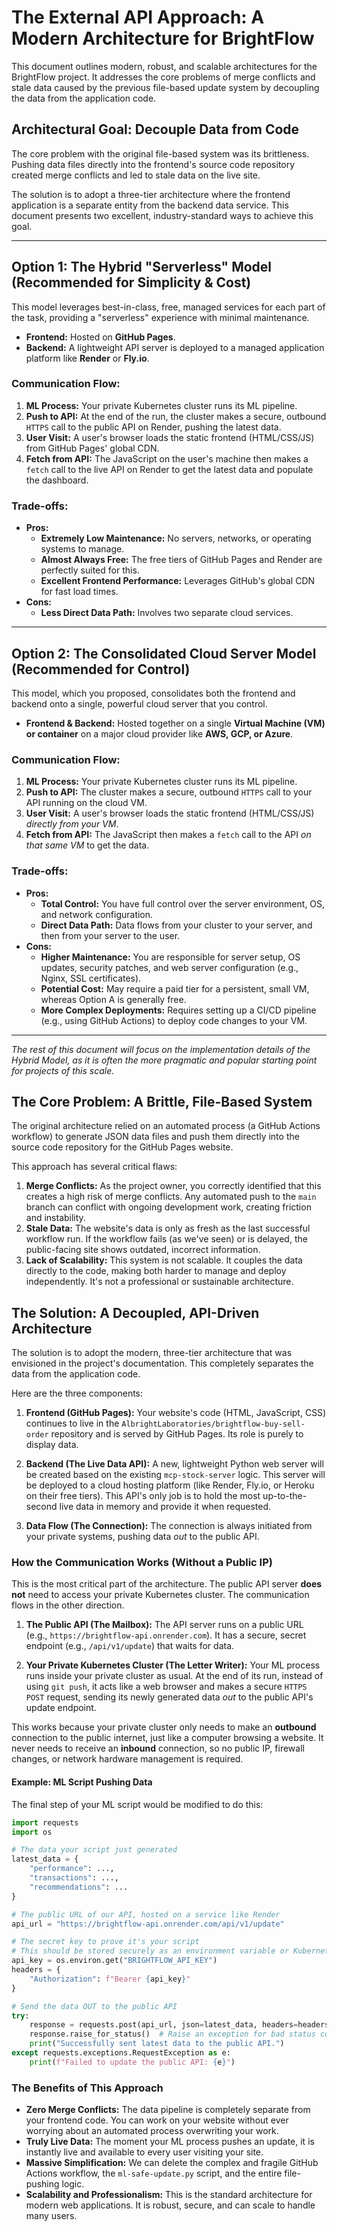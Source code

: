 # The External API Approach: A Modern Architecture for BrightFlow

This document outlines modern, robust, and scalable architectures for the BrightFlow project. It addresses the core problems of merge conflicts and stale data caused by the previous file-based update system by decoupling the data from the application code.

## Architectural Goal: Decouple Data from Code

The core problem with the original file-based system was its brittleness. Pushing data files directly into the frontend's source code repository created merge conflicts and led to stale data on the live site.

The solution is to adopt a three-tier architecture where the frontend application is a separate entity from the backend data service. This document presents two excellent, industry-standard ways to achieve this goal.

---

## Option 1: The Hybrid "Serverless" Model (Recommended for Simplicity & Cost)

This model leverages best-in-class, free, managed services for each part of the task, providing a "serverless" experience with minimal maintenance.

*   **Frontend:** Hosted on **GitHub Pages**.
*   **Backend:** A lightweight API server is deployed to a managed application platform like **Render** or **Fly.io**.

### Communication Flow:

1.  **ML Process:** Your private Kubernetes cluster runs its ML pipeline.
2.  **Push to API:** At the end of the run, the cluster makes a secure, outbound `HTTPS` call to the public API on Render, pushing the latest data.
3.  **User Visit:** A user's browser loads the static frontend (HTML/CSS/JS) from GitHub Pages' global CDN.
4.  **Fetch from API:** The JavaScript on the user's machine then makes a `fetch` call to the live API on Render to get the latest data and populate the dashboard.

### Trade-offs:

*   **Pros:**
    *   **Extremely Low Maintenance:** No servers, networks, or operating systems to manage.
    *   **Almost Always Free:** The free tiers of GitHub Pages and Render are perfectly suited for this.
    *   **Excellent Frontend Performance:** Leverages GitHub's global CDN for fast load times.
*   **Cons:**
    *   **Less Direct Data Path:** Involves two separate cloud services.

---

## Option 2: The Consolidated Cloud Server Model (Recommended for Control)

This model, which you proposed, consolidates both the frontend and backend onto a single, powerful cloud server that you control.

*   **Frontend & Backend:** Hosted together on a single **Virtual Machine (VM) or container** on a major cloud provider like **AWS, GCP, or Azure**.

### Communication Flow:

1.  **ML Process:** Your private Kubernetes cluster runs its ML pipeline.
2.  **Push to API:** The cluster makes a secure, outbound `HTTPS` call to your API running on the cloud VM.
3.  **User Visit:** A user's browser loads the static frontend (HTML/CSS/JS) *directly from your VM*.
4.  **Fetch from API:** The JavaScript then makes a `fetch` call to the API *on that same VM* to get the data.

### Trade-offs:

*   **Pros:**
    *   **Total Control:** You have full control over the server environment, OS, and network configuration.
    *   **Direct Data Path:** Data flows from your cluster to your server, and then from your server to the user.
*   **Cons:**
    *   **Higher Maintenance:** You are responsible for server setup, OS updates, security patches, and web server configuration (e.g., Nginx, SSL certificates).
    *   **Potential Cost:** May require a paid tier for a persistent, small VM, whereas Option A is generally free.
    *   **More Complex Deployments:** Requires setting up a CI/CD pipeline (e.g., using GitHub Actions) to deploy code changes to your VM.

---

*The rest of this document will focus on the implementation details of the Hybrid Model, as it is often the more pragmatic and popular starting point for projects of this scale.*

## The Core Problem: A Brittle, File-Based System

The original architecture relied on an automated process (a GitHub Actions workflow) to generate JSON data files and push them directly into the source code repository for the GitHub Pages website.

This approach has several critical flaws:

1.  **Merge Conflicts:** As the project owner, you correctly identified that this creates a high risk of merge conflicts. Any automated push to the `main` branch can conflict with ongoing development work, creating friction and instability.
2.  **Stale Data:** The website's data is only as fresh as the last successful workflow run. If the workflow fails (as we've seen) or is delayed, the public-facing site shows outdated, incorrect information.
3.  **Lack of Scalability:** This system is not scalable. It couples the data directly to the code, making both harder to manage and deploy independently. It's not a professional or sustainable architecture.

## The Solution: A Decoupled, API-Driven Architecture

The solution is to adopt the modern, three-tier architecture that was envisioned in the project's documentation. This completely separates the data from the application code.

Here are the three components:

1.  **Frontend (GitHub Pages):** Your website's code (HTML, JavaScript, CSS) continues to live in the `AlbrightLaboratories/brightflow-buy-sell-order` repository and is served by GitHub Pages. Its role is purely to display data.

2.  **Backend (The Live Data API):** A new, lightweight Python web server will be created based on the existing `mcp-stock-server` logic. This server will be deployed to a cloud hosting platform (like Render, Fly.io, or Heroku on their free tiers). This API's only job is to hold the most up-to-the-second live data in memory and provide it when requested.

3.  **Data Flow (The Connection):** The connection is always initiated from your private systems, pushing data *out* to the public API.

### How the Communication Works (Without a Public IP)

This is the most critical part of the architecture. The public API server **does not** need to access your private Kubernetes cluster. The communication flows in the other direction.

1.  **The Public API (The Mailbox):** The API server runs on a public URL (e.g., `https://brightflow-api.onrender.com`). It has a secure, secret endpoint (e.g., `/api/v1/update`) that waits for data.

2.  **Your Private Kubernetes Cluster (The Letter Writer):** Your ML process runs inside your private cluster as usual. At the end of its run, instead of using `git push`, it acts like a web browser and makes a secure `HTTPS POST` request, sending its newly generated data *out* to the public API's update endpoint.

This works because your private cluster only needs to make an **outbound** connection to the public internet, just like a computer browsing a website. It never needs to receive an **inbound** connection, so no public IP, firewall changes, or network hardware management is required.

#### Example: ML Script Pushing Data

The final step of your ML script would be modified to do this:

```python
import requests
import os

# The data your script just generated
latest_data = {
    "performance": ...,
    "transactions": ...,
    "recommendations": ...
}

# The public URL of our API, hosted on a service like Render
api_url = "https://brightflow-api.onrender.com/api/v1/update"

# The secret key to prove it's your script
# This should be stored securely as an environment variable or Kubernetes secret
api_key = os.environ.get("BRIGHTFLOW_API_KEY")
headers = {
    "Authorization": f"Bearer {api_key}"
}

# Send the data OUT to the public API
try:
    response = requests.post(api_url, json=latest_data, headers=headers)
    response.raise_for_status()  # Raise an exception for bad status codes (4xx or 5xx)
    print("Successfully sent latest data to the public API.")
except requests.exceptions.RequestException as e:
    print(f"Failed to update the public API: {e}")

```

### The Benefits of This Approach

*   **Zero Merge Conflicts:** The data pipeline is completely separate from your frontend code. You can work on your website without ever worrying about an automated process overwriting your work.
*   **Truly Live Data:** The moment your ML process pushes an update, it is instantly live and available to every user visiting your site.
*   **Massive Simplification:** We can delete the complex and fragile GitHub Actions workflow, the `ml-safe-update.py` script, and the entire file-pushing logic.
*   **Scalability and Professionalism:** This is the standard architecture for modern web applications. It is robust, secure, and can scale to handle many users.


